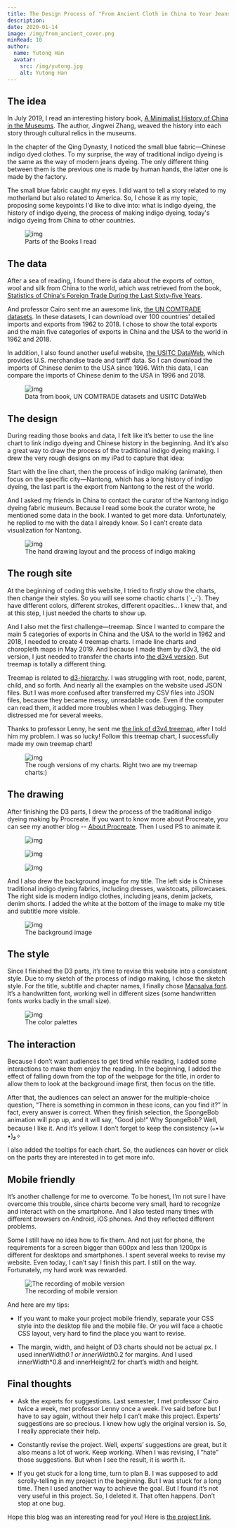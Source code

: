 ```yaml
---
title: The Design Process of "From Ancient Cloth in China to Your Jeans"
description:
date: 2020-01-14
image: /img/from_ancient_cover.png
minRead: 10
author:
  name: Yutong Han
  avatar:
    src: /img/yutong.jpg
    alt: Yutong Han
---
```


## The idea

In July 2019, I read an interesting history book, [A Minimalist History of China in the Museums](https://book.douban.com/subject/30365847/). The author, Jingwei Zhang, weaved the history into each story through cultural relics in the museums. 

In the chapter of the Qing Dynasty, I noticed the small blue fabric—Chinese indigo dyed clothes. To my surprise, the way of traditional indigo dyeing is the same as the way of modern jeans dyeing. The only different thing between them is the previous one is made by human hands, the latter one is made by the factory.

The small blue fabric caught my eyes. I did want to tell a story related to my motherland but also related to America. So, I chose it as my topic, proposing some keypoints I'd like to dive into: what is indigo dyeing, the history of indigo dyeing, the process of making indigo dyeing, today's indigo dyeing from China to other countries.


<figure class="blog-img-container">
  <img src="/img/projects/indigo/books.png" class="blog-img" alt="img" loading="lazy" />
  <figcaption class="blog-img-caption">Parts of the Books I read</figcaption>
</figure>

## The data

After a sea of reading, I found there is data about the exports of cotton, wool and silk from China to the world, which was retrieved from the book, [Statistics of China's Foreign Trade During the Last Sixty-five Years](https://books.google.cn/books/about/Liu_shih_wu_nien_lai_Chung_kuo_kuo_chi_m.html?id=mFCLvQEACAAJ&redir_esc=y).

And professor Cairo sent me an awesome link, [the UN COMTRADE datasets](https://shiny.tradestatistics.io/dashboard/?_inputs_&go=0&p=%22all%22&r=%22usa%22&y=%5B2014%2C2018%5D). In these datasets, I can download over 100 countries' detailed imports and exports from 1962 to 2018. I chose to show the total exports and the main five categories of exports in China and the USA to the world in 1962 and 2018.

In addition, I also found another useful website, [the USITC DataWeb](https://dataweb.usitc.gov/), which provides U.S. merchandise trade and tariff data. So I can download the imports of Chinese denim to the USA since 1996. With this data, I can compare the imports of Chinese denim to the USA in 1996 and 2018.

<figure class="blog-img-container">
  <img src="/img/projects/indigo/website.png" class="blog-img" alt="img" loading="lazy" />
  <figcaption class="blog-img-caption">Data from book, UN COMTRADE datasets and USITC DataWeb</figcaption>
</figure>

## The design

During reading those books and data, I felt like it’s better to use the line chart to link indigo dyeing and Chinese history in the beginning. And it’s also a great way to draw the process of the traditional indigo dyeing making. I drew the very rough designs on my iPad to capture that idea:

Start with the line chart, then the process of indigo making (animate), then focus on the specific city—Nantong, which has a long history of indigo dyeing, the last part is the export from Nantong to the rest of the world.

And I asked my friends in China to contact the curator of the Nantong indigo dyeing fabric museum. Because I read some book the curator wrote, he mentioned some data in the book. I wanted to get more data. Unfortunately, he replied to me with the data I already know. So I can’t create data visualization for Nantong.

<figure class="blog-img-container">
  <img src="/img/projects/indigo/draw.png" class="blog-img" alt="img" loading="lazy" />
  <figcaption class="blog-img-caption">The hand drawing layout and the process of indigo making</figcaption>
</figure>

## The rough site

At the beginning of coding this website, I tried to firstly show the charts, then change their styles. So you will see some chaotic charts (´·_·`). They have different colors, different strokes, different opacities… I knew that, and at this step, I just needed the charts to show up.

And I also met the first challenge—treemap. Since I wanted to compare the main 5 categories of exports in China and the USA to the world in 1962 and 2018, I needed to create 4 treemap charts. I made line charts and choropleth maps in May 2019. And because I made them by d3v3, the old version, I just needed to transfer the charts into [the d3v4 version](https://iros.github.io/d3-v4-whats-new/#1). But treemap is totally a different thing.

Treemap is related to [d3-hierarchy](https://github.com/d3/d3-hierarchy). I was struggling with root, node, parent, child, and so forth. And nearly all the examples on the website used JSON files. But I was more confused after transferred my CSV files into JSON files, because they became messy, unreadable code. Even if the computer can read them, it added more troubles when I was debugging. They distressed me for several weeks.

Thanks to professor Lenny, he sent me [the link of d3v4 treemap](https://bl.ocks.org/denjn5/bb835c4fb8923ee65a13008832d2efed), after I told him my problem. I was so lucky! Follow this treemap chart, I successfully made my own treemap chart!

<figure class="blog-img-container">
  <img src="/img/projects/indigo/roughchart.png" class="blog-img" alt="img" loading="lazy" />
  <figcaption class="blog-img-caption">The rough versions of my charts. Right two are my treemap charts:)</figcaption>
</figure>

## The drawing

After finishing the D3 parts, I drew the process of the traditional indigo dyeing making by Procreate. If you want to know more about Procreate, you can see my another blog -- [About Procreate](). Then I used PS to animate it.

<figure class="blog-img-container">
  <img src="/img/projects/indigo/01.gif" class="blog-img" alt="img" loading="lazy" />
</figure>

<figure class="blog-img-container">
  <img src="/img/projects/indigo/02.gif" class="blog-img" alt="img" loading="lazy" />
</figure>

<figure class="blog-img-container">
  <img src="/img/projects/indigo/03.gif" class="blog-img" alt="img" loading="lazy" />
</figure>

And I also drew the background image for my title. The left side is Chinese traditional indigo dyeing fabrics, including dresses, waistcoats, pillowcases. The right side is modern indigo clothes, including jeans, denim jackets, denim shorts. I added the white at the bottom of the image to make my title and subtitle more visible.

<figure class="blog-img-container">
  <img src="/img/projects/indigo/backimg.png" class="blog-img" alt="img" loading="lazy" />
  <figcaption class="blog-img-caption">The background image</figcaption>
</figure>

## The style

Since I finished the D3 parts, it’s time to revise this website into a consistent style. Due to my sketch of the process of indigo making, I chose the sketch style. For the title, subtitle and chapter names, I finally chose [Mansalva font](https://fonts.google.com/specimen/Mansalva). It’s a handwritten font, working well in different sizes (some handwritten fonts works badly in the small size).

<figure class="blog-img-container">
  <img src="/img/projects/indigo/color.png" class="blog-img" alt="img" loading="lazy" />
  <figcaption class="blog-img-caption">The color palettes</figcaption>
</figure>

## The interaction

Because I don’t want audiences to get tired while reading, I added some interactions to make them enjoy the reading. In the beginning, I added the effect of falling down from the top of the webpage for the title, in order to allow them to look at the background image first, then focus on the title.

After that, the audiences can select an answer for the multiple-choice question, “There is something in common in these icons, can you find it?” In fact, every answer is correct. When they finish selection, the SpongeBob animation will pop up, and it will say, “Good job!” Why SpongeBob? Well, because I like it. And it’s yellow. I don’t forget to keep the consistency (๑•̀ㅂ•́)و✧

I also added the tooltips for each chart. So, the audiences can hover or click on the parts they are interested in to get more info.

## Mobile friendly

It’s another challenge for me to overcome. To be honest, I’m not sure I have overcome this trouble, since charts become very small, hard to recognize and interact with on the smartphone. And I also tested many times with different browsers on Android, iOS phones. And they reflected different problems.

Some I still have no idea how to fix them. And not just for phone, the requirements for a screen bigger than 600px and less than 1200px is different for desktops and smartphones. I spent several weeks to revise my website. Even today, I can’t say I finish this part. I still on the way. Fortunately, my hard work was rewarded.

<figure class="blog-img-container">
  <img src="/img/projects/indigo/mobile.gif" class="blog-img-gif-small" alt="The recording of mobile version" loading="lazy" />
  <figcaption class="blog-img-caption">The recording of mobile version</figcaption>
</figure>

And here are my tips:

- If you want to make your project mobile friendly, separate your CSS style into the desktop file and the mobile file. Or you will face a chaotic CSS layout, very hard to find the place you want to revise.

- The margin, width, and height of D3 charts should not be actual px. I used innerWidth*0.1 or innerWidth*0.2 for margins. And I used innerWidth*0.8 and innerHeight/2 for chart’s width and height.

## Final thoughts

- Ask the experts for suggestions. Last semester, I met professor Cairo twice a week, met professor Lenny once a week. I’ve said before but I have to say again, without their help I can’t make this project. Experts’ suggestions are so precious. I knew how ugly the original version is. So, I really appreciate their help.

- Constantly revise the project. Well, experts’ suggestions are great, but it also means a lot of work. Keep working. When I was revising, I “hate” those suggestions. But when I see the result, it is worth it.

- If you get stuck for a long time, turn to plan B. I was supposed to add scrolly-telling in my project in the beginning. But I was stuck for a long time. Then I used another way to achieve the goal. But I found it’s not very useful in this project. So, I deleted it. That often happens. Don’t stop at one bug.

Hope this blog was an interesting read for you! Here is [the project link](https://yutonghan1123.github.io/indigo/).